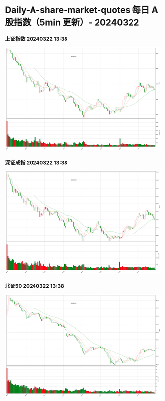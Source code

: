 
# Daily-A-share-market-quotes 每日 A 股指数（5min 更新）- 20240322

### 上证指数 20240322 13:38
![](./fig/2024/3/20240322-sh000001.png)

### 深证成指 20240322 13:38
![](./fig/2024/3/20240322-sz399001.png)

### 北证50 20240322 13:38
![](./fig/2024/3/20240322-bj899050.png)
